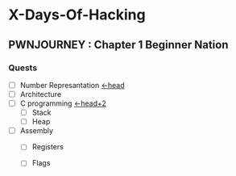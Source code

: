 # X-Days-Of-Hacking
## PWNJOURNEY : Chapter 1 Beginner Nation
### Quests
*  [ ] Number Represantation [<-head](https://github.com/fr334aks-TTW/15-days-of-hacking/tree/main/Winter/Number%20Representation)
*  [ ] Architecture
*  [ ] C programming        [<-head+2](https://github.com/fr334aks-TTW/15-days-of-hacking/tree/main/Winter/Cprogramming)
    *  [ ] Stack
    *  [ ] Heap
*  [ ] Assembly
    *  [ ] Registers
    *  [ ] Flags
  

